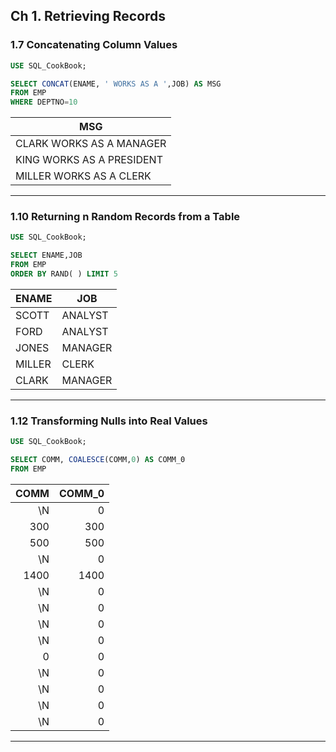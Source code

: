 ## Ch 1. Retrieving Records

### 1.7 Concatenating Column Values
```sql
USE SQL_CookBook;

SELECT CONCAT(ENAME, ' WORKS AS A ',JOB) AS MSG 
FROM EMP 
WHERE DEPTNO=10
```
| MSG | 
| --- | 
| CLARK WORKS AS A MANAGER | 
| KING WORKS AS A PRESIDENT | 
| MILLER WORKS AS A CLERK | 
---

### 1.10 Returning n Random Records from a Table
```sql
USE SQL_CookBook;

SELECT ENAME,JOB
FROM EMP
ORDER BY RAND( ) LIMIT 5
```
| ENAME | JOB | 
| --- | --- | 
| SCOTT | ANALYST | 
| FORD | ANALYST | 
| JONES | MANAGER | 
| MILLER | CLERK | 
| CLARK | MANAGER | 
---

### 1.12 Transforming Nulls into Real Values
```sql
USE SQL_CookBook;

SELECT COMM, COALESCE(COMM,0) AS COMM_0
FROM EMP
```
| COMM | COMM_0 | 
| ---: | ---: | 
| \N | 0 | 
| 300 | 300 | 
| 500 | 500 | 
| \N | 0 | 
| 1400 | 1400 | 
| \N | 0 | 
| \N | 0 | 
| \N | 0 | 
| \N | 0 | 
| 0 | 0 | 
| \N | 0 | 
| \N | 0 | 
| \N | 0 | 
| \N | 0 | 
---


